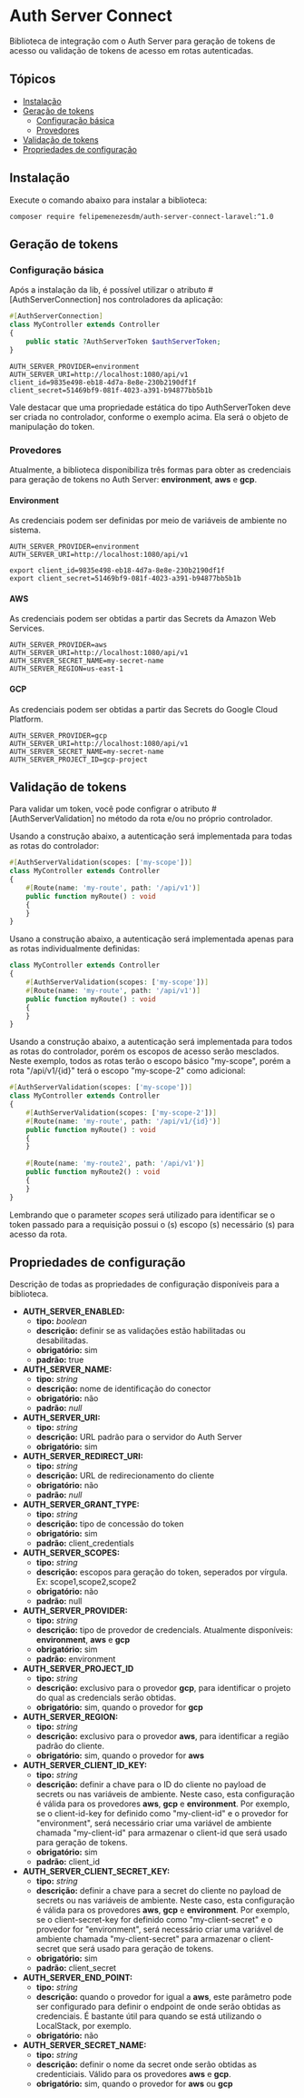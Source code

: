 # Auth Server Connect
Biblioteca de integração com o Auth Server para geração de tokens de acesso ou validação de tokens de acesso em rotas autenticadas.

## Tópicos
- [Instalação](#instalação)
- [Geração de tokens](#geração-de-tokens)
    - [Configuração básica](#configuração-básica)
    - [Provedores](#provedores)
- [Validação de tokens](#validação-de-tokens)
- [Propriedades de configuração](#propriedades-de-configuração)

## Instalação
Execute o comando abaixo para instalar a biblioteca:
```
composer require felipemenezesdm/auth-server-connect-laravel:^1.0
```

## Geração de tokens
### Configuração básica
Após a instalação da lib, é possível utilizar o atributo #[AuthServerConnection] nos controladores da aplicação: 
```php
#[AuthServerConnection]
class MyController extends Controller
{
    public static ?AuthServerToken $authServerToken;
}
```
```dotenv
AUTH_SERVER_PROVIDER=environment
AUTH_SERVER_URI=http://localhost:1080/api/v1
client_id=9835e498-eb18-4d7a-8e8e-230b2190df1f
client_secret=51469bf9-081f-4023-a391-b94877bb5b1b
```

Vale destacar que uma propriedade estática do tipo AuthServerToken deve ser criada no controlador, conforme o exemplo acima. Ela será o objeto de manipulação do token. 

### Provedores
Atualmente, a biblioteca disponibiliza três formas para obter as credenciais para geração de tokens no Auth Server: **environment**, **aws** e **gcp**.

#### Environment
As credenciais podem ser definidas por meio de variáveis de ambiente no sistema.
```dotenv
AUTH_SERVER_PROVIDER=environment
AUTH_SERVER_URI=http://localhost:1080/api/v1
```
```shell
export client_id=9835e498-eb18-4d7a-8e8e-230b2190df1f
export client_secret=51469bf9-081f-4023-a391-b94877bb5b1b
```

#### AWS
As credenciais podem ser obtidas a partir das Secrets da Amazon Web Services.
```dotenv
AUTH_SERVER_PROVIDER=aws
AUTH_SERVER_URI=http://localhost:1080/api/v1
AUTH_SERVER_SECRET_NAME=my-secret-name
AUTH_SERVER_REGION=us-east-1
```

#### GCP
As credenciais podem ser obtidas a partir das Secrets do Google Cloud Platform.
```dotenv
AUTH_SERVER_PROVIDER=gcp
AUTH_SERVER_URI=http://localhost:1080/api/v1
AUTH_SERVER_SECRET_NAME=my-secret-name
AUTH_SERVER_PROJECT_ID=gcp-project
```

## Validação de tokens
Para validar um token, você pode configrar o atributo #[AuthServerValidation] no método da rota e/ou no próprio controlador.

Usando a construção abaixo, a autenticação será implementada para todas as rotas do controlador:
```php
#[AuthServerValidation(scopes: ['my-scope'])]
class MyController extends Controller
{
    #[Route(name: 'my-route', path: '/api/v1')]
    public function myRoute() : void
    {
    }
}
```

Usano a construção abaixo, a autenticação será implementada apenas para as rotas individualmente definidas:
```php
class MyController extends Controller
{
    #[AuthServerValidation(scopes: ['my-scope'])]
    #[Route(name: 'my-route', path: '/api/v1')]
    public function myRoute() : void
    {
    }
}
```

Usando a construção abaixo, a autenticação será implementada para todos as rotas do controlador, porém os escopos de acesso serão mesclados. Neste exemplo, todos as rotas terão o escopo básico "my-scope", porém a rota "/api/v1/{id}" terá o escopo "my-scope-2" como adicional:
```php
#[AuthServerValidation(scopes: ['my-scope'])]
class MyController extends Controller
{
    #[AuthServerValidation(scopes: ['my-scope-2'])]
    #[Route(name: 'my-route', path: '/api/v1/{id}')]
    public function myRoute() : void
    {
    }
    
    #[Route(name: 'my-route2', path: '/api/v1')]
    public function myRoute2() : void
    {
    }
}
```

Lembrando que o parameter _scopes_ será utilizado para identificar se o token passado para a requisição possui o (s) escopo (s) necessário (s) para acesso da rota.

## Propriedades de configuração
Descrição de todas as propriedades de configuração disponíveis para a biblioteca.

- **AUTH_SERVER_ENABLED:**
    - **tipo:** _boolean_
    - **descrição:** definir se as validações estão habilitadas ou desabilitadas.
    - **obrigatório:** sim
    - **padrão:** true
- **AUTH_SERVER_NAME:**
    - **tipo:** _string_
    - **descrição:** nome de identificação do conector
    - **obrigatório:** não
    - **padrão:** _null_
- **AUTH_SERVER_URI:**
    - **tipo:** _string_
    - **descrição:** URL padrão para o servidor do Auth Server
    - **obrigatório:** sim
- **AUTH_SERVER_REDIRECT_URI:**
    - **tipo:** _string_
    - **descrição:** URL de redirecionamento do cliente
    - **obrigatório:** não
    - **padrão:** _null_
- **AUTH_SERVER_GRANT_TYPE:**
    - **tipo:** _string_
    - **descrição:** tipo de concessão do token
    - **obrigatório:** sim
    - **padrão:** client_credentials
- **AUTH_SERVER_SCOPES:**
    - **tipo:** _string_
    - **descrição:** escopos para geração do token, seperados por vírgula. Ex: scope1,scope2,scope2
    - **obrigatório:** não
    - **padrão:** null
- **AUTH_SERVER_PROVIDER:**
    - **tipo:** _string_
    - **descrição:** tipo de provedor de credencials. Atualmente disponíveis: **environment**, **aws** e **gcp**
    - **obrigatório:** sim
    - **padrão:** environment
- **AUTH_SERVER_PROJECT_ID**
    - **tipo:** _string_
    - **descrição:** exclusivo para o provedor **gcp**, para identificar o projeto do qual as credencials serão obtidas.
    - **obrigatório:** sim, quando o provedor for **gcp**
- **AUTH_SERVER_REGION:**
    - **tipo:** _string_
    - **descrição:** exclusivo para o provedor **aws**, para identificar a região padrão do cliente.
    - **obrigatório:** sim, quando o provedor for **aws**
- **AUTH_SERVER_CLIENT_ID_KEY:**
    - **tipo:** _string_
    - **descrição:** definir a chave para o ID do cliente no payload de secrets ou nas variáveis de ambiente. Neste caso, esta configuração é válida para os provedores **aws**, **gcp** e **environment**. Por exemplo, se o client-id-key for definido como "my-client-id" e o provedor for "environment", será necessário criar uma variável de ambiente chamada "my-client-id" para armazenar o client-id que será usado para geração de tokens.
    - **obrigatório:** sim
    - **padrão:** client_id
- **AUTH_SERVER_CLIENT_SECRET_KEY:**
    - **tipo:** _string_
    - **descrição:** definir a chave para a secret do cliente no payload de secrets ou nas variáveis de ambiente. Neste caso, esta configuração é válida para os provedores **aws**, **gcp** e **environment**. Por exemplo, se o client-secret-key for definido como "my-client-secret" e o provedor for "environment", será necessário criar uma variável de ambiente chamada "my-client-secret" para armazenar o client-secret que será usado para geração de tokens.
    - **obrigatório:** sim
    - **padrão:** client_secret
- **AUTH_SERVER_END_POINT:**
    - **tipo:** _string_
    - **descrição:** quando o provedor for igual a **aws**, este parâmetro pode ser configurado para definir o endpoint de onde serão obtidas as credenciais. É bastante útil para quando se está utilizando o LocalStack, por exemplo.
    - **obrigatório:** não
- **AUTH_SERVER_SECRET_NAME:**
    - **tipo:** _string_
    - **descrição:** definir o nome da secret onde serão obtidas as credenticiais. Válido para os provedores **aws** e **gcp**.
    - **obrigatório:** sim, quando o provedor for **aws** ou **gcp**
